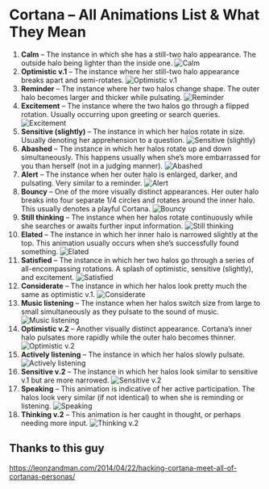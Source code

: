 # Cortana – All Animations List & What They Mean

1. **Calm** – The instance in which she has a still-two halo appearance. The outside halo being lighter than the inside one.
   ![Calm](images/calm.png)
2. **Optimistic v.1** – The instance where her still-two halo appearance breaks apart and semi-rotates.
   ![Optimistic v.1](images/optimistic_v1.png)
3. **Reminder** – The instance where her two halos change shape. The outer halo becomes larger and thicker while pulsating.
   ![Reminder](images/reminder.png)
4. **Excitement** – The instance where the two halos go through a flipped rotation. Usually occurring upon greeting or search queries.
   ![Excitement](images/excitement.png)
5. **Sensitive (slightly)** – The instance in which her halos rotate in size. Usually denoting her apprehension to a question.
   ![Sensitive (slightly)](images/sensitive_slightly.png)
6. **Abashed** – The instance in which her halos rotate up and down simultaneously. This happens usually when she’s more embarrassed for you than herself (not in a judging manner).
   ![Abashed](images/abashed.png)
7. **Alert** – The instance when her outer halo is enlarged, darker, and pulsating. Very similar to a reminder.
   ![Alert](images/alert.png)
8. **Bouncy** – One of the more visually distinct appearances. Her outer halo breaks into four separate 1/4 circles and rotates around the inner halo. This usually denotes a playful Cortana.
   ![Bouncy](images/bouncy.png)
9. **Still thinking** – The instance when her halos rotate continuously while she searches or awaits further input information.
   ![Still thinking](images/still_thinking.png)
10. **Elated** – The instance in which her inner halo is narrowed slightly at the top. This animation usually occurs when she’s successfully found something.
    ![Elated](images/elated.png)
11. **Satisfied** – The instance in which her two halos go through a series of all-encompassing rotations. A splash of optimistic, sensitive (slightly), and excitement.
    ![Satisfied](images/satisfied.png)
12. **Considerate** – The instance in which her halos look pretty much the same as optimistic v.1.
    ![Considerate](images/considerate.png)
13. **Music listening** – The instance when her halos switch size from large to small simultaneously as they pulsate to the sound of music.
    ![Music listening](images/music_listening.png)
14. **Optimistic v.2** – Another visually distinct appearance. Cortana’s inner halo pulsates more rapidly while the outer halo becomes thinner.
    ![Optimistic v.2](images/optimistic_v2.png)
15. **Actively listening** – The instance in which her halos slowly pulsate.
    ![Actively listening](images/actively_listening.png)
16. **Sensitive v.2** – The instance in which her halos look similar to sensitive v.1 but are more narrowed.
    ![Sensitive v.2](images/sensitive_v2.png)
17. **Speaking** – This animation is indicative of her active participation. The halos look very similar (if not identical) to when she is reminding or listening.
    ![Speaking](images/speaking.png)
18. **Thinking v.2** – This animation is her caught in thought, or perhaps needing more input.
    ![Thinking v.2](images/thinking_v2.png)

## Thanks to this guy

https://leonzandman.com/2014/04/22/hacking-cortana-meet-all-of-cortanas-personas/
